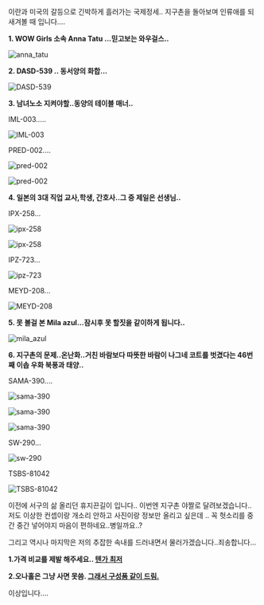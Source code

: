 이란과 미국의 갈등으로 긴박하게 흘러가는 국제정세.. 지구촌을 돌아보며 인류애를 되새겨볼 때 입니다....



**1. WOW Girls 소속 Anna Tatu ...믿고보는 와우걸스..**

![anna_tatu](https://github.com/jeongsamie/viral_image/blob/master/anna_tatu.gif "anna tatu")



**2. DASD-539 .. 동서양의 화합...**

![DASD-539](https://github.com/jeongsamie/viral_image/blob/master/DASD-539.gif "DASD-539")



**3. 남녀노소 지켜야할..동양의 테이블 매너..**

IML-003.....

![IML-003](https://github.com/jeongsamie/viral_image/blob/master/IML-003.gif "IML-003")

PRED-002....

![pred-002](https://github.com/jeongsamie/viral_image/blob/master/pred-002.gif "pred-002")

![pred-002](https://github.com/jeongsamie/viral_image/blob/master/pred-002_2.gif "pred-002")



**4. 일본의 3대 직업 교사,학생, 간호사..그 중 제일은 선생님..**

IPX-258...

![ipx-258](https://github.com/jeongsamie/viral_image/blob/master/ipx-258.gif "ipx-258")

![ipx-258](https://github.com/jeongsamie/viral_image/blob/master/ipx-258_2.gif "ipx-258")

IPZ-723...

![ipz-723](https://github.com/jeongsamie/viral_image/blob/master/ipz-723.gif "ipz-723")

MEYD-208...

![MEYD-208](https://github.com/jeongsamie/viral_image/blob/master/MEYD-208.gif "MEYD-208")



**5. 못 볼걸 본 Mila azul...잠시후 못 할짓을 같이하게 됩니다..**

![mila_azul](https://github.com/jeongsamie/viral_image/blob/master/mila_azul.gif "mila azul")



**6. 지구촌의 문제..온난화..거친 바람보다 따뜻한 바람이 나그네 코트를 벗겼다는 46번째 이솝 우화 북풍과 태양..**

SAMA-390....

![sama-390](https://github.com/jeongsamie/viral_image/blob/master/sama-390.gif "sama-390")

![sama-390](https://github.com/jeongsamie/viral_image/blob/master/sama-390_2.gif "sama-390")

![sama-390](https://github.com/jeongsamie/viral_image/blob/master/sama-390_3.gif "sama-390")

SW-290...

![sw-290](https://github.com/jeongsamie/viral_image/blob/master/sw-290.gif "sw-290")

TSBS-81042

![TSBS-81042](https://github.com/jeongsamie/viral_image/blob/master/TSBS-81042.gif "TSBS-81042")





이전에 서구의 삶 올리던 휴지끈길이 입니다.. 이번엔 지구촌 야짤로 달려보겠습니다.. 저도 이상한 컨셉이랑 개소리 안하고 사진이랑 정보만 올리고 싶은데 .. 꼭 헛소리를 중간 중간 넣어야지 마음이 편하네요..병일까요..?

그리고 역시나 마지막은 저의 추잡한 속내를 드러내면서 물러가겠습니다..죄송합니다...



**1.가격 비교를 제발 해주세요.. [텐가 최저](https://msdepart.com/shop/event.php?ev_id=1566544508&bypass=on&utm_source=ygosu&utm_medium=referral&utm_campaign=viral+content)**

**2.오나홀은 그냥 사면 못씀. [그래서 구성품 같이 드림. ](https://msdepart.com/shop/event.php?ev_id=1571971222&bypass=on&utm_source=ygosu&utm_medium=referral&utm_campaign=viral+content)**



이상입니다....

